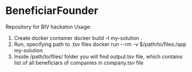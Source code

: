 # BeneficiarFounder
Repository for BIV hackaton 
Usage: 
1. Create docker container docker build -t my-solution .
2. Run, specifying path to .tsv files  docker run --rm -v $/path/to/files:/app my-solution
3. Inside /path/to/files/ folder you will find output.tsv file, which contains list of all beneficiars of companies in company.tsv file

